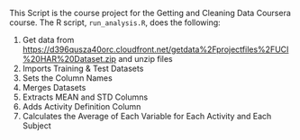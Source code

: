 This Script is the course project for the Getting and Cleaning Data Coursera course. The R script, `run_analysis.R`, does the following:

1. Get data from https://d396qusza40orc.cloudfront.net/getdata%2Fprojectfiles%2FUCI%20HAR%20Dataset.zip and unzip files
2. Imports Training & Test Datasets
3. Sets the Column Names
4. Merges Datasets
5. Extracts MEAN and STD Columns
6. Adds Activity Definition Column
7. Calculates the Average of Each Variable for Each Activity and Each Subject